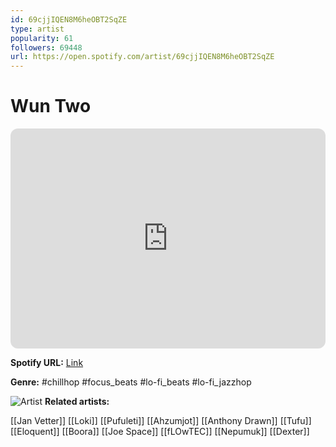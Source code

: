 ```yaml
---
id: 69cjjIQEN8M6heOBT2SqZE
type: artist
popularity: 61
followers: 69448
url: https://open.spotify.com/artist/69cjjIQEN8M6heOBT2SqZE
---
```

# Wun Two

<iframe style="border-radius:12px" src="https://open.spotify.com/embed/artist/69cjjIQEN8M6heOBT2SqZE" width="100%" height="352" frameBorder="0" allowfullscreen="" allow="autoplay; clipboard-write; encrypted-media; fullscreen; picture-in-picture" loading="lazy"></iframe>

**Spotify URL:** [Link](https://open.spotify.com/artist/69cjjIQEN8M6heOBT2SqZE)

**Genre:**  #chillhop #focus_beats #lo-fi_beats #lo-fi_jazzhop

![Artist](https://i.scdn.co/image/ab6761610000e5eb9ffdb939c47a56017bc14371)
**Related artists:**

[[Jan Vetter]]
[[Loki]]
[[Pufuleti]]
[[Ahzumjot]]
[[Anthony Drawn]]
[[Tufu]]
[[Eloquent]]
[[Boora]]
[[Joe Space]]
[[fLOwTEC]]
[[Nepumuk]]
[[Dexter]]
